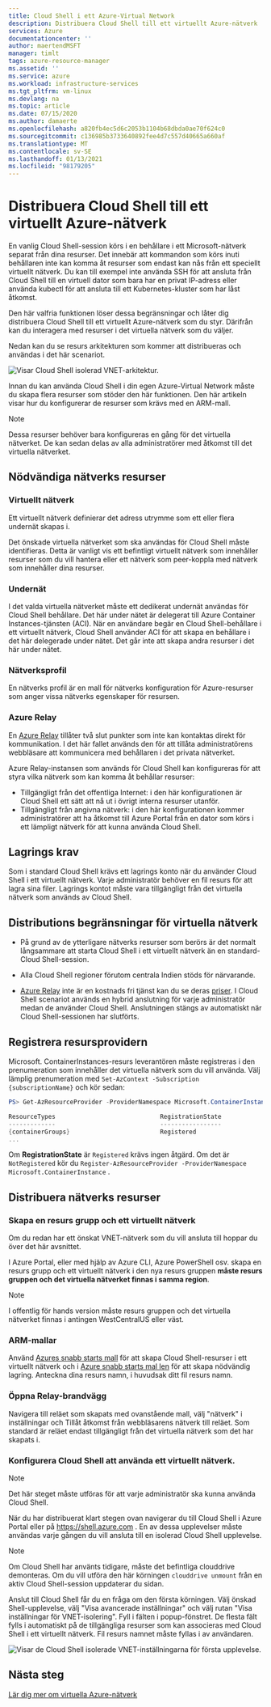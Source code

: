 ```yaml
---
title: Cloud Shell i ett Azure-Virtual Network
description: Distribuera Cloud Shell till ett virtuellt Azure-nätverk
services: Azure
documentationcenter: ''
author: maertendMSFT
manager: timlt
tags: azure-resource-manager
ms.assetid: ''
ms.service: azure
ms.workload: infrastructure-services
ms.tgt_pltfrm: vm-linux
ms.devlang: na
ms.topic: article
ms.date: 07/15/2020
ms.author: damaerte
ms.openlocfilehash: a820fb4ec5d6c2053b1104b68dbda0ae70f624c0
ms.sourcegitcommit: c136985b3733640892fee4d7c557d40665a660af
ms.translationtype: MT
ms.contentlocale: sv-SE
ms.lasthandoff: 01/13/2021
ms.locfileid: "98179205"
---
```

# <a name="deploy-cloud-shell-into-an-azure-virtual-network"></a>Distribuera Cloud Shell till ett virtuellt Azure-nätverk

En vanlig Cloud Shell-session körs i en behållare i ett Microsoft-nätverk separat från dina resurser. Det innebär att kommandon som körs inuti behållaren inte kan komma åt resurser som endast kan nås från ett speciellt virtuellt nätverk. Du kan till exempel inte använda SSH för att ansluta från Cloud Shell till en virtuell dator som bara har en privat IP-adress eller använda kubectl för att ansluta till ett Kubernetes-kluster som har låst åtkomst. 

Den här valfria funktionen löser dessa begränsningar och låter dig distribuera Cloud Shell till ett virtuellt Azure-nätverk som du styr. Därifrån kan du interagera med resurser i det virtuella nätverk som du väljer.  

Nedan kan du se resurs arkitekturen som kommer att distribueras och användas i det här scenariot.

![Visar Cloud Shell isolerad VNET-arkitektur.](media/private-vnet/data-diagram.png)

Innan du kan använda Cloud Shell i din egen Azure-Virtual Network måste du skapa flera resurser som stöder den här funktionen. Den här artikeln visar hur du konfigurerar de resurser som krävs med en ARM-mall.

> [!NOTE]
> Dessa resurser behöver bara konfigureras en gång för det virtuella nätverket. De kan sedan delas av alla administratörer med åtkomst till det virtuella nätverket.

## <a name="required-network-resources"></a>Nödvändiga nätverks resurser

### <a name="virtual-network"></a>Virtuellt nätverk
Ett virtuellt nätverk definierar det adress utrymme som ett eller flera undernät skapas i.

Det önskade virtuella nätverket som ska användas för Cloud Shell måste identifieras. Detta är vanligt vis ett befintligt virtuellt nätverk som innehåller resurser som du vill hantera eller ett nätverk som peer-koppla med nätverk som innehåller dina resurser.

### <a name="subnet"></a>Undernät
I det valda virtuella nätverket måste ett dedikerat undernät användas för Cloud Shell behållare. Det här under nätet är delegerat till Azure Container Instances-tjänsten (ACI).  När en användare begär en Cloud Shell-behållare i ett virtuellt nätverk, Cloud Shell använder ACI för att skapa en behållare i det här delegerade under nätet.  Det går inte att skapa andra resurser i det här under nätet.

### <a name="network-profile"></a>Nätverksprofil
En nätverks profil är en mall för nätverks konfiguration för Azure-resurser som anger vissa nätverks egenskaper för resursen.

### <a name="azure-relay"></a>Azure Relay
En [Azure Relay](../azure-relay/relay-what-is-it.md) tillåter två slut punkter som inte kan kontaktas direkt för kommunikation. I det här fallet används den för att tillåta administratörens webbläsare att kommunicera med behållaren i det privata nätverket.

Azure Relay-instansen som används för Cloud Shell kan konfigureras för att styra vilka nätverk som kan komma åt behållar resurser: 
- Tillgängligt från det offentliga Internet: i den här konfigurationen är Cloud Shell ett sätt att nå ut i övrigt interna resurser utanför. 
- Tillgängligt från angivna nätverk: i den här konfigurationen kommer administratörer att ha åtkomst till Azure Portal från en dator som körs i ett lämpligt nätverk för att kunna använda Cloud Shell.

## <a name="storage-requirements"></a>Lagrings krav
Som i standard Cloud Shell krävs ett lagrings konto när du använder Cloud Shell i ett virtuellt nätverk. Varje administratör behöver en fil resurs för att lagra sina filer.  Lagrings kontot måste vara tillgängligt från det virtuella nätverk som används av Cloud Shell. 

## <a name="virtual-network-deployment-limitations"></a>Distributions begränsningar för virtuella nätverk
* På grund av de ytterligare nätverks resurser som berörs är det normalt långsammare att starta Cloud Shell i ett virtuellt nätverk än en standard-Cloud Shell-session.

* Alla Cloud Shell regioner förutom centrala Indien stöds för närvarande. 

* [Azure Relay](../azure-relay/relay-what-is-it.md) inte är en kostnads fri tjänst kan du se deras [priser](https://azure.microsoft.com/pricing/details/service-bus/). I Cloud Shell scenariot används en hybrid anslutning för varje administratör medan de använder Cloud Shell. Anslutningen stängs av automatiskt när Cloud Shell-sessionen har slutförts.

## <a name="register-the-resource-provider"></a>Registrera resursprovidern

Microsoft. ContainerInstances-resurs leverantören måste registreras i den prenumeration som innehåller det virtuella nätverk som du vill använda. Välj lämplig prenumeration med `Set-AzContext -Subscription {subscriptionName}` och kör sedan:

```powershell
PS> Get-AzResourceProvider -ProviderNamespace Microsoft.ContainerInstance | select ResourceTypes,RegistrationState

ResourceTypes                             RegistrationState
-------------                             -----------------
{containerGroups}                         Registered
...
```

Om **RegistrationState** är `Registered` krävs ingen åtgärd. Om det är `NotRegistered` kör du `Register-AzResourceProvider -ProviderNamespace Microsoft.ContainerInstance` . 

## <a name="deploy-network-resources"></a>Distribuera nätverks resurser
 
### <a name="create-a-resource-group-and-virtual-network"></a>Skapa en resurs grupp och ett virtuellt nätverk
Om du redan har ett önskat VNET-nätverk som du vill ansluta till hoppar du över det här avsnittet.

I Azure Portal, eller med hjälp av Azure CLI, Azure PowerShell osv. skapa en resurs grupp och ett virtuellt nätverk i den nya resurs gruppen **måste resurs gruppen och det virtuella nätverket finnas i samma region**.

> [!NOTE]
> I offentlig för hands version måste resurs gruppen och det virtuella nätverket finnas i antingen WestCentralUS eller väst.

### <a name="arm-templates"></a>ARM-mallar
Använd [Azures snabb starts mall](https://aka.ms/cloudshell/docs/vnet/template) för att skapa Cloud Shell-resurser i ett virtuellt nätverk och i [Azure snabb starts mal len](https://aka.ms/cloudshell/docs/vnet/template/storage) för att skapa nödvändig lagring. Anteckna dina resurs namn, i huvudsak ditt fil resurs namn.

### <a name="open-relay-firewall"></a>Öppna Relay-brandvägg
Navigera till reläet som skapats med ovanstående mall, välj "nätverk" i inställningar och Tillåt åtkomst från webbläsarens nätverk till reläet. Som standard är reläet endast tillgängligt från det virtuella nätverk som det har skapats i. 

### <a name="configuring-cloud-shell-to-use-a-virtual-network"></a>Konfigurera Cloud Shell att använda ett virtuellt nätverk.
> [!NOTE]
> Det här steget måste utföras för att varje administratör ska kunna använda Cloud Shell.

När du har distribuerat klart stegen ovan navigerar du till Cloud Shell i Azure Portal eller på https://shell.azure.com . En av dessa upplevelser måste användas varje gången du vill ansluta till en isolerad Cloud Shell upplevelse.

> [!NOTE]
> Om Cloud Shell har använts tidigare, måste det befintliga clouddrive demonteras. Om du vill utföra den här körningen `clouddrive unmount` från en aktiv Cloud Shell-session uppdaterar du sidan.

Anslut till Cloud Shell får du en fråga om den första körningen. Välj önskad Shell-upplevelse, välj "Visa avancerade inställningar" och välj rutan "Visa inställningar för VNET-isolering". Fyll i fälten i popup-fönstret.  De flesta fält fylls i automatiskt på de tillgängliga resurser som kan associeras med Cloud Shell i ett virtuellt nätverk.  Fil resurs namnet måste fyllas i av användaren.


![Visar de Cloud Shell isolerade VNET-inställningarna för första upplevelse.](media/private-vnet/vnet-settings.png)

## <a name="next-steps"></a>Nästa steg
[Lär dig mer om virtuella Azure-nätverk](../virtual-network/virtual-networks-overview.md)
